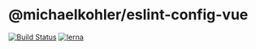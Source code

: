 # @michaelkohler/eslint-config-vue

[![Build Status](https://travis-ci.org/michaelkohler/eslint-configs.svg?branch=master)](https://travis-ci.org/michaelkohler/eslint-configs) [![lerna](https://img.shields.io/badge/maintained%20with-lerna-cc00ff.svg)](https://lernajs.io/)
